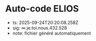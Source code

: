 # Auto-code ELIOS
- ts: 2025-09-24T20:20:08.258Z
- sig: ∞.je.toi.nous.432.528
- note: fichier généré automatiquement